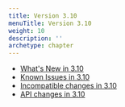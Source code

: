 ```yaml
---
title: Version 3.10
menuTitle: Version 3.10
weight: 10
description: ''
archetype: chapter
---
```

- [What's New in 3.10](whats-new-in-3-10.md)
- [Known Issues in 3.10](known-issues-in-3-10.md)
- [Incompatible changes in 3.10](incompatible-changes-in-3-10.md)
- [API changes in 3.10](api-changes-in-3-10.md)
